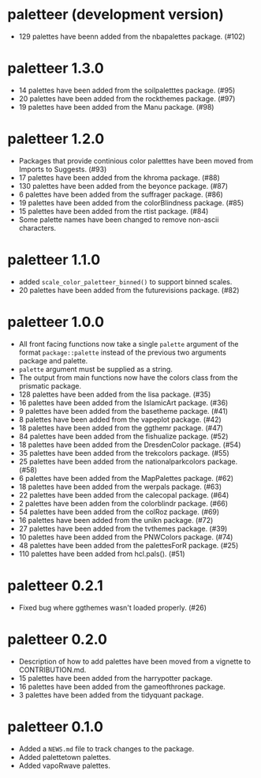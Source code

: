 # paletteer (development version)

* 129 palettes have beenn added from the nbapalettes package. (#102)

# paletteer 1.3.0

* 14 palettes have been added from the soilpaletttes package. (#95)
* 20 palettes have been added from the rockthemes package. (#97)
* 19 palettes have been added from the Manu package. (#98)

# paletteer 1.2.0

* Packages that provide continious color paletttes have been moved from Imports to Suggests. (#93)
* 17 palettes have been added from the khroma package. (#88)
* 130 palettes have been added from the beyonce package. (#87)
* 6 palettes have been added from the suffrager package. (#86)
* 19 palettes have been added from the colorBlindness package. (#85)
* 15 palettes have been added from the rtist package. (#84)
* Some palette names have been changed to remove non-ascii characters.

# paletteer 1.1.0

* added `scale_color_paletteer_binned()` to support binned scales.
* 20 palettes have been added from the futurevisions package. (#82)

# paletteer 1.0.0

* All front facing functions now take a single `palette` argument of the format `package::palette` instead of the  previous two arguments package and palette.
* `palette` argument must be supplied as a string.
* The output from main functions now have the colors class from the prismatic package.
* 128 palettes have been added from the lisa package. (#35)
* 16 palettes have been added from the IslamicArt package. (#36)
* 9 palettes have been added from the basetheme package. (#41)
* 8 palettes have been added from the vapeplot package. (#42)
* 18 palettes have been added from the ggthemr package. (#47)
* 84 palettes have been added from the fishualize package. (#52)
* 18 palettes have been added from the DresdenColor package. (#54)
* 35 palettes have been added from the trekcolors package. (#55)
* 25 palettes have been added from the nationalparkcolors package. (#58)
* 6 palettes have been added from the MapPalettes package. (#62)
* 18 palettes have been added from the werpals package. (#63)
* 22 palettes have been added from the calecopal package. (#64)
* 2 palettes have been adden from the colorblindr package. (#66)
* 54 palettes have been added from the colRoz package. (#69)
* 16 palettes have been added from the unikn package. (#72)
* 27 palettes have been added from the tvthemes package. (#39)
* 10 palettes have been added from the PNWColors package. (#74)
* 48 palettes have been added from the palettesForR package. (#25)
* 110 palettes have been added from hcl.pals(). (#51)

# paletteer 0.2.1

* Fixed bug where ggthemes wasn't loaded properly. (#26)

# paletteer 0.2.0

* Description of how to add palettes have been moved from a vignette to CONTRIBUTION.md.
* 15 palettes have been added from the harrypotter package.
* 16 palettes have been added from the gameofthrones package.
* 3 palettes have been added from the tidyquant package.

# paletteer 0.1.0

* Added a `NEWS.md` file to track changes to the package.
* Added palettetown palettes.
* Added vapoRwave palettes.
